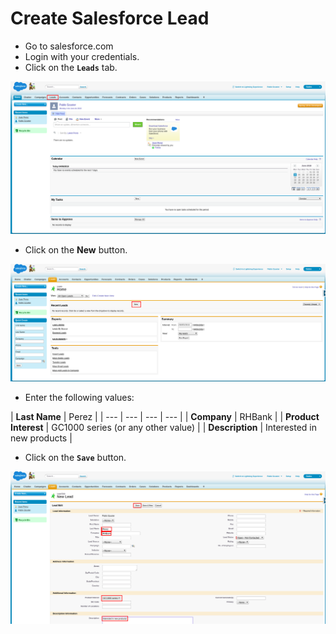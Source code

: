 # Create Salesforce Lead

* Go to salesforce.com
* Login with your credentials.
* Click on the **`Leads`** tab.

![](../../.gitbook/assets/image%20%2876%29.png)

* Click on the **New** button.

![](../../.gitbook/assets/image%20%28173%29.png)

* Enter the following values:

| **Last Name** | Perez |
| --- | --- | --- | --- |
| **Company** | RHBank |
| **Product Interest** | GC1000 series \(or any other value\) |
| **Description** | Interested in new products |

* Click on the **`Save`** button.

![](../../.gitbook/assets/image%20%2816%29.png)

